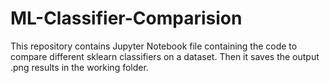 # ML-Classifier-Comparision
This repository contains Jupyter Notebook file containing the code to compare different sklearn classifiers on a dataset. Then it saves the output .png results in the working folder.
